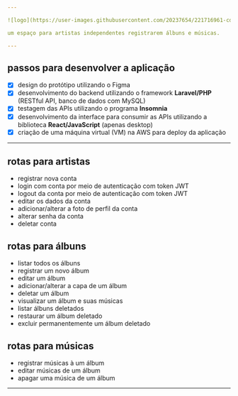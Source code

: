 ```yaml
---

![logo](https://user-images.githubusercontent.com/20237654/221716961-cd43f5c6-ee0a-4ea8-975b-46966a1cdcc9.svg)

um espaço para artistas independentes registrarem álbuns e músicas.

---
```


## passos para desenvolver a aplicação

- [x] design do protótipo utilizando o Figma
- [x] desenvolvimento do backend utilizando o framework **Laravel/PHP** (RESTful API, banco de dados com MySQL)
- [x] testagem das APIs utilizando o programa **Insomnia**
- [x] desenvolvimento da interface para consumir as APIs utilizando a biblioteca **React/JavaScript** (apenas desktop)
- [x] criação de uma máquina virtual (VM) na AWS para deploy da aplicação

---

## rotas para artistas
- registrar nova conta
- login com conta por meio de autenticação com token JWT
- logout da conta por meio de autenticação com token JWT
- editar os dados da conta
- adicionar/alterar a foto de perfil da conta
- alterar senha da conta
- deletar conta

## rotas para álbuns
- listar todos os álbuns
- registrar um novo álbum
- editar um álbum
- adicionar/alterar a capa de um álbum
- deletar um álbum
- visualizar um álbum e suas músicas
- listar álbuns deletados
- restaurar um álbum deletado
- excluir permanentemente um álbum deletado

## rotas para músicas
- registrar músicas à um álbum
- editar músicas de um álbum
- apagar uma música de um álbum

---
